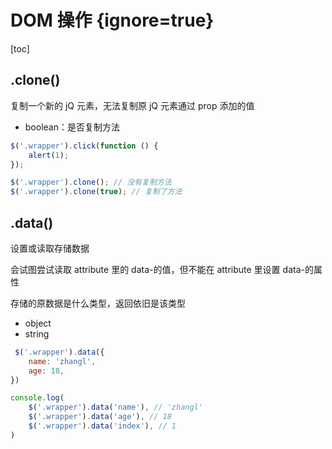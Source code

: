 # DOM 操作 {ignore=true}

[toc]

## .clone()

复制一个新的 jQ 元素，无法复制原 jQ 元素通过 prop 添加的值

- boolean：是否复制方法

```javascript
$('.wrapper').click(function () {
    alert(1);
});

$('.wrapper').clone(); // 没有复制方法
$('.wrapper').clone(true); // 复制了方法
```

## .data()

设置或读取存储数据

会试图尝试读取 attribute 里的 data-的值，但不能在 attribute 里设置 data-的属性

存储的原数据是什么类型，返回依旧是该类型

- object
- string

```javascript
 $('.wrapper').data({
    name: 'zhangl',
    age: 18,
})

console.log(
    $('.wrapper').data('name'), // 'zhangl'
    $('.wrapper').data('age'), // 18
    $('.wrapper').data('index'), // 1
)
```
